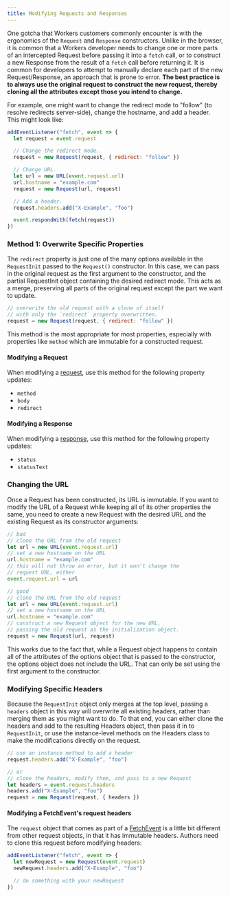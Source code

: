 ```yaml
---
title: Modifying Requests and Responses
---
```


One gotcha that Workers customers commonly encounter is with the ergonomics of the `Request` and `Response` constructors. Unlike in the browser, it is common that a Workers developer needs to change one or more parts of an intercepted Request before passing it into a `fetch` call, or to construct a new Response from the result of a `fetch` call before returning it. It is common for developers to attempt to manually declare each part of the new Request/Response, an approach that is prone to error. **The best practice is to always use the original request to construct the new request, thereby cloning all the attributes except those you intend to change.**

For example, one might want to change the redirect mode to "follow" (to resolve redirects server-side), change the hostname, and add a header. This might look like:

```javascript
addEventListener("fetch", event => {
  let request = event.request

  // Change the redirect mode.
  request = new Request(request, { redirect: "follow" })

  // Change URL.
  let url = new URL(event.request.url)
  url.hostname = "example.com"
  request = new Request(url, request)

  // Add a header.
  request.headers.add("X-Example", "foo")

  event.respondWith(fetch(request))
})
```

### Method 1: Overwrite Specific Properties

The `redirect` property is just one of the many options available in the `RequestInit` passed to the `Request()` constructor. In this case, we can pass in the original request as the first argument to the constructor, and the partial RequestInit object containing the desired redirect mode. This acts as a merge, preserving all parts of the original request except the part we want to update.

```javascript
// overwrite the old request with a clone of itself
// with only the `redirect` property overwritten.
request = new Request(request, { redirect: "follow" })
```

This method is the most appropriate for most properties, especially with properties like `method` which are immutable for a constructed request.

#### Modifying a Request

 When modifying a [request](/reference/runtime/apis/fetch#request), use this method for the following property updates:

* `method`
* `body`
* `redirect`

#### Modifying a Response

 When modifying a [response](/reference/runtime/apis/fetch#response), use this method for the following property updates:

* `status`
* `statusText`

### Changing the URL

Once a Request has been constructed, its URL is immutable. If you want to modify the URL of a Request while keeping all of its other properties the same, you need to create a new Request with the desired URL and the existing Request as its constructor arguments:

```javascript
// bad
// clone the URL from the old request
let url = new URL(event.request.url)
// set a new hostname on the URL
url.hostname = "example.com"
// this will not throw an error, but it won't change the
// request URL, either
event.request.url = url

// good
// clone the URL from the old request
let url = new URL(event.request.url)
// set a new hostname on the URL
url.hostname = "example.com"
// construct a new Request object for the new URL,
// passing the old request as the initialization object.
request = new Request(url, request)
```

This works due to the fact that, while a Request object happens to contain all of the attributes of the options object that is passed to the constructor, the options object does not include the URL. That can only be set using the first argument to the constructor.

### Modifying Specific Headers

Because the `RequestInit` object only merges at the top level, passing a `headers` object in this way will overwrite all existing headers, rather than merging them as you might want to do. To that end, you can either clone the headers and add to the resulting Headers object, then pass it in to `RequestInit`, or use the instance-level methods on the Headers class to make the modifications directly on the request.

```javascript
// use an instance method to add a header
request.headers.add("X-Example", "foo")

// or
// clone the headers, modify them, and pass to a new Request
let headers = event.request.headers
headers.add("X-Example", "foo")
request = new Request(request, { headers })
```

#### Modifying a FetchEvent's request headers

The `request` object that comes as part of a [FetchEvent](/reference/runtime/apis/fetch-event) is a little bit different from other request objects, in that it has immutable headers. Authors need to clone this request before modifying headers:

```javascript
addEventListener("fetch", event => {
  let newRequest = new Request(event.request)
  newRequest.headers.add("X-Example", "foo")

  // do something with your newRequest
})
```


